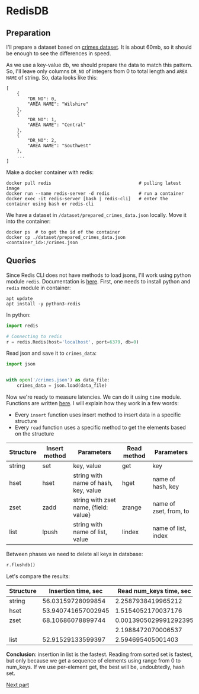 # RedisDB

## Preparation

I'll prepare a dataset based on [crimes dataset](https://catalog.data.gov/dataset/crime-data-from-2020-to-present). It is about 60mb, so it should be enough to see the differences in speed.

As we use a key-value db, we should prepare the data to match this pattern. So, I'll leave only columns `DR_NO` of integers from 0 to total length and `AREA NAME` of string. So, data looks like this:
```
[
    {
        "DR_NO": 0,
        "AREA NAME": "Wilshire"
    },
    {
        "DR_NO": 1,
        "AREA NAME": "Central"
    },
    {
        "DR_NO": 2,
        "AREA NAME": "Southwest"
    },
    ...
]
```
Make a docker container with redis:
```shell
docker pull redis                                 # pulling latest image
docker run --name redis-server -d redis           # run a container
docker exec -it redis-server [bash | redis-cli]   # enter the container using bash or redis-cli
```
We have a dataset in `/dataset/prepared_crimes_data.json` locally. Move it into the container:
```shell
docker ps  # to get the id of the container
docker cp ./dataset/prepared_crimes_data.json <container_id>:/crimes.json
```

## Queries
Since Redis CLI does not have methods to load jsons, I'll work using python module `redis`. Documentation is [here](https://redis-py.readthedocs.io/en/stable/commands.html).
First, one needs to install python and `redis` module in container:
```shell
apt update
apt install -y python3-redis
```

In python:
```python
import redis

# Connecting to redis
r = redis.Redis(host='localhost', port=6379, db=0)
```

Read json and save it to `crimes_data`:
```python
import json


with open('/crimes.json') as data_file:
    crimes_data = json.load(data_file)
```
Now we're ready to measure latencies. We can do it using `time` module. Functions are written [here](functions.py). I will explain how they work in a few words:

* Every `insert` function uses insert method to insert data in a specific structure
* Every `read` function uses a specific method to get the elements based on the structure

| Structure | Insert method | Parameters                            | Read method | Parameters             |
|-----------|---------------|---------------------------------------|-------------|------------------------|
| string    | set           | key, value                            | get         | key                    |
| hset      | hset          | string with name of hash, key, value  | hget        | name of hash, key      |
| zset      | zadd          | string with zset name, {field: value} | zrange      | name of zset, from, to |
| list      | lpush         | string with name of list, value       | lindex      | name of list, index    | 

Between phases we need to delete all keys in database:
```python
r.flushdb()
```

Let's compare the results:

| Structure | Insertion time, sec | Read num_keys time, sec | Read one key time, sec |
|-----------|---------------------|-------------------------|------------------------|
| string    | 56.03159728099854   | 2.2587938419965212      | 0.0002258793841996521  |
| hset      | 53.940741657002945  | 1.5154052170037176      | 0.00015154052170037176 |
| zset      | 68.10686078899744   | 0.0013905029991292395   | 1.3905029991292395e-07 |
|           |                     | 2.1988472070006537      | 0.00021988472070006538 |
| list      | 52.91529133599397   | 2.594695405001403       | 0.00025946954050014027 |

**Conclusion**: insertion in list is the fastest. Reading from sorted set is fastest, but only because we get a sequence of elements using range from 0 to num_keys. 
If we use per-element get, the best will be, undoubtedly, hash set.

[Next part](clusters.md)
